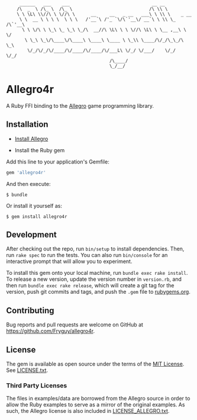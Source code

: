 ```
     ______   ___    ___                               __ __
    /\  _  \ /\_ \  /\_ \                             /\ \\ \
    \ \ \L\ \\//\ \ \//\ \      __     __   _ __   ___\ \ \\ \    _ __
     \ \  __ \ \ \ \  \ \ \   /'__`\ /'_ `\/\`'__\/ __`\ \ \\ \_ /\`'__\
      \ \ \/\ \ \_\ \_ \_\ \_/\  __//\ \L\ \ \ \//\ \L\ \ \__ ,__\ \ \/
       \ \_\ \_\/\____\/\____\ \____\ \____ \ \_\\ \____/\/_/\_\_/\ \_\
        \/_/\/_/\/____/\/____/\/____/\/___L\ \/_/ \/___/    \/_/   \/_/
                                       /\____/
                                       \_/__/
```

# Allegro4r

A Ruby FFI binding to the [Allegro](http://liballeg.org) game programming library.

## Installation

- [Install Allegro](https://wiki.allegro.cc/index.php?title=Getting_Started#Installing_Allegro)

- Install the Ruby gem

Add this line to your application's Gemfile:

```ruby
gem 'allegro4r'
```

And then execute:

    $ bundle

Or install it yourself as:

    $ gem install allegro4r

## Development

After checking out the repo, run `bin/setup` to install dependencies. Then, run `rake spec` to run the tests. You can also run `bin/console` for an interactive prompt that will allow you to experiment.

To install this gem onto your local machine, run `bundle exec rake install`. To release a new version, update the version number in `version.rb`, and then run `bundle exec rake release`, which will create a git tag for the version, push git commits and tags, and push the `.gem` file to [rubygems.org](https://rubygems.org).

## Contributing

Bug reports and pull requests are welcome on GitHub at https://github.com/Fryguy/allegro4r.

## License

The gem is available as open source under the terms of the [MIT License](http://opensource.org/licenses/MIT).  See [LICENSE.txt](LICENSE.txt).

### Third Party Licenses

The files in examples/data are borrowed from the Allegro source in order to allow the Ruby examples to serve as a mirror of the original examples. As such, the Allegro license is also included in [LICENSE_ALLEGRO.txt](LICENSE_ALLEGRO.txt).
